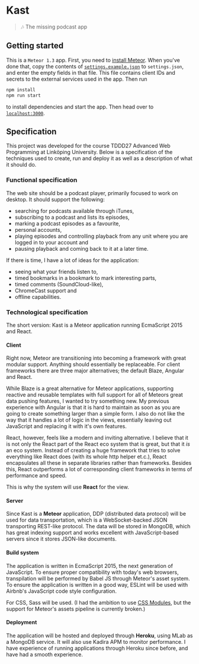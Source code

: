 # Kast

> :notes: The missing podcast app

## Getting started

This is a `Meteor 1.3` app. First, you need to [install Meteor](https://meteor.com/install). When you've done that, copy the contents of [`settings.example.json`](settings.example.json) to `settings.json`, and enter the empty fields in that file. This file contains client IDs and secrets to the external services used in the app. Then run

```bash
npm install
npm run start
```

to install dependencies and start the app. Then head over to [`localhost:3000`](http://localhost:3000).

## Specification

This project was developed for the course TDDD27 Advanced Web Programming at Linköping University. Below is a specification of the techniques used to create, run and deploy it as well as a description of what it should do.

### Functional specification

The web site should be a podcast player, primarily focused to work on desktop. It should support the following:

* searching for podcasts available through iTunes,
* subscribing to a podcast and lists its episodes,
* marking a podcast episodes as a favourite,
* personal accounts,
* playing episodes and controlling playback from any unit where you are logged in to your account and
* pausing playback and coming back to it at a later time.

If there is time, I have a lot of ideas for the application:

* seeing what your friends listen to,
* timed bookmarks in a bookmark to mark interesting parts,
* timed comments (SoundCloud-like),
* ChromeCast support and
* offline capabilities.

### Technological specification

The short version: Kast is a Meteor application running EcmaScript 2015 and React.

#### Client

Right now, Meteor are transitioning into becoming a framework with great modular support. Anything should essentially be replaceable. For client frameworks there are three major alternatives; the default Blaze, Angular and React.

While Blaze is a great alternative for Meteor applications, supporting reactive and reusable templates with full support for all of Meteors great data pushing features, I wanted to try something new. My previous experience with Angular is that it is hard to maintain as soon as you are going to create something larger than a simple form. I also do not like the way that it handles a lot of logic in the views, essentially leaving out JavaScript and replacing it with it's own features.

React, however, feels like a modern and inviting alternative. I believe that it is not only the React part of the React eco system that is great, but that it *is* an eco system. Instead of creating a huge framework that tries to solve everything like React does (with its whole http helper et.c.), React encapsulates all these in separate libraries rather than frameworks. Besides this, React outperforms a lot of corresponding client frameworks in terms of performance and speed.

This is why the system will use **React** for the view.

#### Server

Since Kast is a **Meteor** application, DDP (distributed data protocol) will be used for data transportation, which is a WebSocket-backed JSON transporting REST-like protocol. The data will be stored in MongoDB, which has great indexing support and works excellent with JavaScript-based servers since it stores JSON-like documents.

#### Build system

The application is written in EcmaScript 2015, the next generation of JavaScript. To ensure proper compatibility with today's web browsers, transpilation will be performed by Babel JS through Meteor's asset system. To ensure the application is written in a good way, ESLint will be used with Airbnb's JavaScript code style configuration.

For CSS, Sass will be used. (I had the ambition to use [CSS Modules](https://github.com/css-modules/css-modules), but the support for Meteor's assets pipeline is currently broken.)

#### Deployment

The application will be hosted and deployed through **Heroku**, using MLab as a MongoDB service. It will also use Kadira APM to monitor performance. I have experience of running applications through Heroku since before, and have had a smooth experience.
